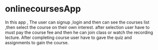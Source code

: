 # onlinecoursesApp
In this app , The user can signup ,login and then can see the courses list ,then select the course on their own interest. after selection user have to must  pay the course fee and then he can join class or watch the recording lecture. After completing course user have to gave the quiz and assignments to gain the course.   
